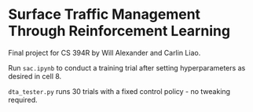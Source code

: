 # Surface Traffic Management Through Reinforcement Learning

Final project for CS 394R by Will Alexander and Carlin Liao.

Run `sac.ipynb` to conduct a training trial after setting hyperparameters as desired in cell 8.

`dta_tester.py` runs 30 trials with a fixed control policy - no tweaking required.
